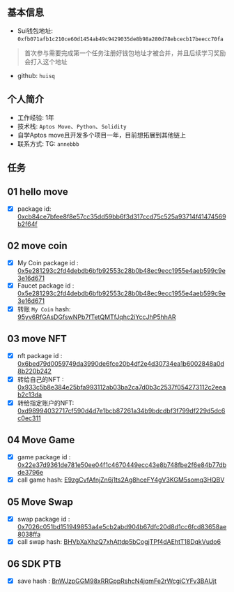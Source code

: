 ## 基本信息
- Sui钱包地址: `0xfb071afb1c210ce60d1454ab49c9429035de8b98a280d78ebcecb17beecc70fa`
> 首次参与需要完成第一个任务注册好钱包地址才被合并，并且后续学习奖励会打入这个地址
- github: `huisq`

## 个人简介
- 工作经验: 1年
- 技术栈: `Aptos Move`、`Python`、`Solidity`
- 自学Aptos move且开发多个项目一年，目前想拓展到其他链上
- 联系方式: TG: `annebbb` 

## 任务

##   01 hello move  
- [x] package id: [0xcb84ce7bfee8f8e57cc35dd59bb6f3d317ccd75c525a93714f41474569b2f64f](https://suiscan.xyz/testnet/object/0xcb84ce7bfee8f8e57cc35dd59bb6f3d317ccd75c525a93714f41474569b2f64f)

##   02 move coin
- [x] My Coin package id : [0x5e281293c2fd4debdb6bfb92553c28b0b48ec9ecc1955e4aeb599c9e3e16d671](https://suiscan.xyz/mainnet/object/0x5e281293c2fd4debdb6bfb92553c28b0b48ec9ecc1955e4aeb599c9e3e16d671)
- [x] Faucet package id : [0x5e281293c2fd4debdb6bfb92553c28b0b48ec9ecc1955e4aeb599c9e3e16d671](https://suiscan.xyz/mainnet/object/0x5e281293c2fd4debdb6bfb92553c28b0b48ec9ecc1955e4aeb599c9e3e16d671)
- [x] 转账 `My Coin` hash: [95yv6RfGAsDGfswNPb7fTetQMTfJqhc2iYccJhP5hhAR](https://suiscan.xyz/mainnet/tx/95yv6RfGAsDGfswNPb7fTetQMTfJqhc2iYccJhP5hhAR)

##   03 move NFT
- [x] nft package id : [0x6bed79d0059749da3990de6fce20b4df2e4d30734ea1b6002848a0d8b220b242](https://suiscan.xyz/mainnet/object/0x6bed79d0059749da3990de6fce20b4df2e4d30734ea1b6002848a0d8b220b242/contracts)
- [x] 转给自己的NFT : [0x933c5b8e384e25bfa993112ab03ba2ca7d0b3c2537f054273112c2eeab2c13da](https://suiscan.xyz/mainnet/object/0x933c5b8e384e25bfa993112ab03ba2ca7d0b3c2537f054273112c2eeab2c13da)
- [x] 转给指定账户的NFT: [0xd98994032717cf590d4d7e1bcb87261a34b9bdcdbf3f799df229d5dc6c0ec311](https://suiscan.xyz/mainnet/object/0xd98994032717cf590d4d7e1bcb87261a34b9bdcdbf3f799df229d5dc6c0ec311)

##   04 Move Game
- [x] game package id : [0x22e37d9361de781e50ee04f1c4670449ecc43e8b748fbe2f6e84b77dbde3796e](https://suiscan.xyz/mainnet/object/0x22e37d9361de781e50ee04f1c4670449ecc43e8b748fbe2f6e84b77dbde3796e)
- [x] call game hash: [E9zgCvfAfnjZn6j1ts2Ag8hceFY4gV3KGM5somq3HQBV](https://suiscan.xyz/mainnet/tx/E9zgCvfAfnjZn6j1ts2Ag8hceFY4gV3KGM5somq3HQBV)

##   05 Move Swap
- [x] swap package id : [0x7026c051bd151949853a4e5cb2abd904b67dfc20d8d1cc6fcd83658ae8038ffa](https://suiscan.xyz/mainnet/object/0x7026c051bd151949853a4e5cb2abd904b67dfc20d8d1cc6fcd83658ae8038ffa)
- [x] call swap hash: [BHVbXaXhzQ7xhAttdp5bCogjTPf4dAEhtT18DqkVudo6](https://suiscan.xyz/mainnet/tx/BHVbXaXhzQ7xhAttdp5bCogjTPf4dAEhtT18DqkVudo6)

##   06 SDK PTB
- [x] save hash : [BnWJzpGGM98xRRGppRshcN4jqmFe2rWcgiCYFv3BAUjt](https://suiscan.xyz/mainnet/tx/BnWJzpGGM98xRRGppRshcN4jqmFe2rWcgiCYFv3BAUjt)